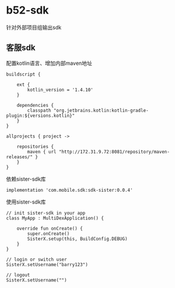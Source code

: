 # b52-sdk

针对外部项目组输出sdk


## 客服sdk

配置kotlin语言、增加内部maven地址 

```
buildscript {

    ext {
        kotlin_version = '1.4.10'
    }

    dependencies {
        classpath "org.jetbrains.kotlin:kotlin-gradle-plugin:${versions.kotlin}"
    }
}

allprojects { project ->

    repositories {
        maven { url "http://172.31.9.72:8081/repository/maven-releases/" }
    }
}
```

依赖sister-sdk库

```
implementation 'com.mobile.sdk:sdk-sister:0.0.4'
```

使用sister-sdk库
```
// init sister-sdk in your app
class MyApp : MultiDexApplication() {

    override fun onCreate() {
        super.onCreate()
        SisterX.setup(this, BuildConfig.DEBUG)
    }
}

// login or switch user
SisterX.setUsername("barry123")

// logout
SisterX.setUsername("")
```

